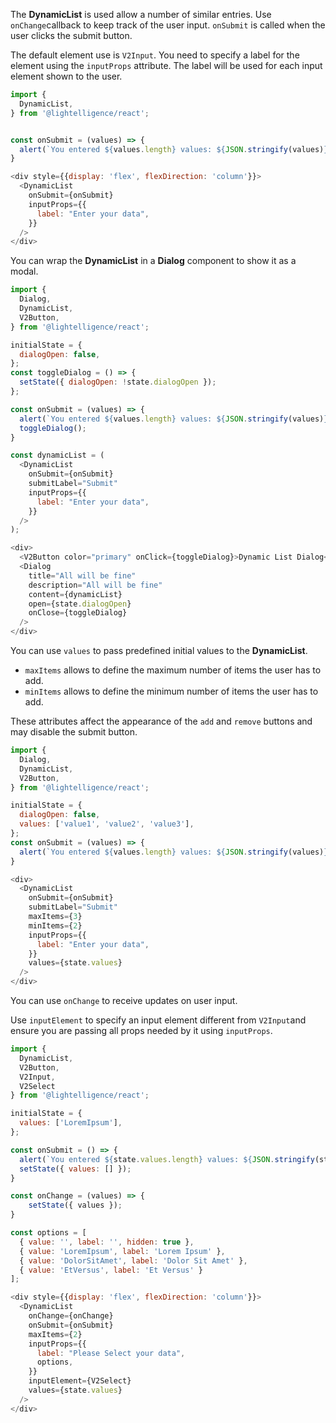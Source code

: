 
The **DynamicList** is used allow a number of similar entries. Use `onChange`callback to keep track of the user input. `onSubmit` is called when the user clicks the submit button.

The default element use is `V2Input`. You need to specify a label for the element using the `inputProps` attribute. The label will be used for each input element shown to the user.

```js
import {
  DynamicList,
} from '@lightelligence/react';


const onSubmit = (values) => {
  alert(`You entered ${values.length} values: ${JSON.stringify(values)}`)
}

<div style={{display: 'flex', flexDirection: 'column'}}>
  <DynamicList
    onSubmit={onSubmit}
    inputProps={{
      label: "Enter your data",
    }}
  />
</div>
```

You can wrap the **DynamicList** in a **Dialog** component to show it as a modal.

```js
import {
  Dialog,
  DynamicList,
  V2Button,
} from '@lightelligence/react';

initialState = {
  dialogOpen: false,
};
const toggleDialog = () => {
  setState({ dialogOpen: !state.dialogOpen });
};

const onSubmit = (values) => {
  alert(`You entered ${values.length} values: ${JSON.stringify(values)}`)
  toggleDialog();
}

const dynamicList = (
  <DynamicList
    onSubmit={onSubmit}
    submitLabel="Submit"
    inputProps={{
      label: "Enter your data",
    }}
  />
);

<div>
  <V2Button color="primary" onClick={toggleDialog}>Dynamic List Dialog</V2Button>
  <Dialog
    title="All will be fine"
    description="All will be fine"
    content={dynamicList}
    open={state.dialogOpen}
    onClose={toggleDialog}
  />
</div>
```

You can use `values` to pass predefined initial values to the **DynamicList**.
- `maxItems` allows to define the maximum number of items the user has to add.
- `minItems` allows to define the minimum number of items the user has to add.

These attributes affect the appearance of the `add` and `remove` buttons and may disable the submit button.

```js
import {
  Dialog,
  DynamicList,
  V2Button,
} from '@lightelligence/react';

initialState = {
  dialogOpen: false,
  values: ['value1', 'value2', 'value3'],
};
const onSubmit = (values) => {
  alert(`You entered ${values.length} values: ${JSON.stringify(values)}`)
}

<div>
  <DynamicList
    onSubmit={onSubmit}
    submitLabel="Submit"
    maxItems={3}
    minItems={2}
    inputProps={{
      label: "Enter your data",
    }}
    values={state.values}
  />
</div>
```

You can use `onChange` to receive updates on user input.

Use `inputElement` to specify an input element different from `V2Input`and ensure you are passing all props needed by it using `inputProps`.

```js
import {
  DynamicList,
  V2Button,
  V2Input,
  V2Select
} from '@lightelligence/react';

initialState = {
  values: ['LoremIpsum'],
};

const onSubmit = () => {
  alert(`You entered ${state.values.length} values: ${JSON.stringify(state.values)}`)
  setState({ values: [] });
}

const onChange = (values) => {
    setState({ values });
}

const options = [
  { value: '', label: '', hidden: true },
  { value: 'LoremIpsum', label: 'Lorem Ipsum' },
  { value: 'DolorSitAmet', label: 'Dolor Sit Amet' },
  { value: 'EtVersus', label: 'Et Versus' }
];

<div style={{display: 'flex', flexDirection: 'column'}}>
  <DynamicList
    onChange={onChange}
    onSubmit={onSubmit}
    maxItems={2}
    inputProps={{
      label: "Please Select your data",
      options,
    }}
    inputElement={V2Select}
    values={state.values}
  />
</div>
```
